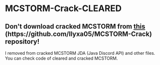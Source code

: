 # MCSTORM-Crack-CLEARED
<h2>Don't download cracked MCSTORM from <a href="https://github.com/llyxa05/MCSTORM-Crack">this</a> (https://github.com/llyxa05/MCSTORM-Crack) repository!</h2>
I removed from cracked MCSTORM JDA (Java Discord API) and other files.
You can check code of cleared and cracked MCSTORM.
